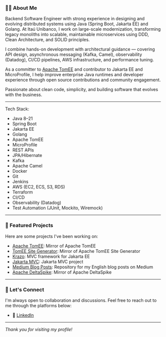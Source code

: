 ### 👨‍💻 About Me

Backend Software Engineer with strong experience in designing and evolving distributed systems using Java (Spring Boot, Jakarta EE) and Golang. At Itaú Unibanco, I work on large-scale modernization, transforming legacy monoliths into scalable, maintainable microservices using DDD, Clean Architecture, and SOLID principles.

I combine hands-on development with architectural guidance — covering API design, asynchronous messaging (Kafka, Camel), observability (Datadog), CI/CD pipelines, AWS infrastructure, and performance tuning.

As a committer to  [Apache TomEE](https://tomee.apache.org/) and contributor to Jakarta EE and MicroProfile, I help improve enterprise Java runtimes and developer experience through open source contributions and community engagement.

Passionate about clean code, simplicity, and building software that evolves with the business.

---
Tech Stack: 
 - Java 8–21
 - Spring Boot
 - Jakarta EE
 - Golang
 - Apache TomEE
 - MicroProfile
 - REST APIs
 - JPA/Hibernate
 - Kafka
 - Apache Camel
 - Docker
 - Git
 - Jenkins
 - AWS (EC2, ECS, S3, RDS)
 - Terraform
 - CI/CD
 - Observability (Datadog)
 - Test Automation (JUnit, Mockito, Wiremock)

---

### 📌 Featured Projects

Here are some projects I've been working on:

- [Apache TomEE](https://github.com/apache/tomee): Mirror of Apache TomEE
- [TomEE Site Generator](https://github.com/apache/tomee-site-generator): Mirror of Apache TomEE Site Generator
- [Krazo](https://github.com/eclipse-ee4j/krazo): MVC framework for Jakarta EE
- [Jakarta MVC](https://github.com/jakartaee/mvc): Jakarta MVC project
- [Medium Blog Posts](https://github.com/Daniel-Dos/danieldiasjava-medium-english): Repository for my English blog posts on Medium
- [Apache DeltaSpike](https://github.com/apache/deltaspike): Mirror of Apache DeltaSpike

---

### 🤝 Let's Connect

I'm always open to collaboration and discussions. Feel free to reach out to me through the platforms below:

- 💼 [LinkedIn](https://www.linkedin.com/in/danieldiasds/)

---

*Thank you for visiting my profile!*